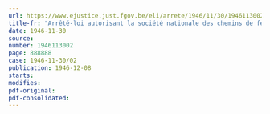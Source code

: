 ```yaml
---
url: https://www.ejustice.just.fgov.be/eli/arrete/1946/11/30/1946113002/justel
title-fr: "Arrêté-loi autorisant la société nationale des chemins de fer belges à emprunter une somme de 3,000,000,000 de francs à l'effet de couvrir en partie les dépenses qui lui incombent dans la reconstruction de son parc de matériel roulant et de son outillage endommage par la guerre"
date: 1946-11-30
source:
number: 1946113002
page: 888888
case: 1946-11-30/02
publication: 1946-12-08
starts:
modifies:
pdf-original:
pdf-consolidated:
---
```


